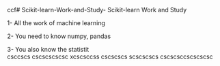 ccf# Scikit-learn-Work-and-Study-
Scikit-learn Work and Study 

1- All the work of machine learning

2- You need to know numpy, pandas
        
3- You also know the statistit                                                
                                         csccscs
cscscscscsc
xcscsccss
cscscscs
scscscscs
cscscsccscscscsc
